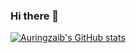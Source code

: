 ### Hi there 👋

<!--
**AuringzaibSabir/AuringzaibSabir** is a ✨ _special_ ✨ repository because its `README.md` (this file) appears on your GitHub profile.

Here are some ideas to get you started:

- 🔭 I’m currently working on ...
- 🌱 I’m currently learning ...
- 👯 I’m looking to collaborate on ...
- 🤔 I’m looking for help with ...
- 💬 Ask me about ...
- 📫 How to reach me: ...
- 😄 Pronouns: ...
- ⚡ Fun fact: ...
-->

[![Auringzaib's GitHub stats](https://github-readme-stats.vercel.app/api?username=auringzaibsabir&hide=stars,issues,contribs&theme=tokyonight)](https://github.com/AuringzaibSabir/)
